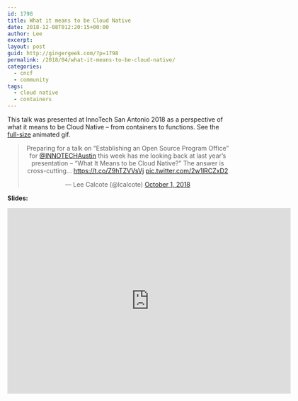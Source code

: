```yaml
---
id: 1798
title: What it means to be Cloud Native
date: 2018-12-08T012:20:15+00:00
author: Lee
excerpt: 
layout: post
guid: http://gingergeek.com/?p=1798
permalink: /2018/04/what-it-means-to-be-cloud-native/
categories:
  - cncf
  - community
tags:
  - cloud native
  - containers
---
```


<p>This talk was presented at InnoTech San Antonio 2018 as a perspective of what it means to be Cloud Native &#8211; from containers to functions. See the <a href="https://gingergeek.com/wp-content/uploads/2018/11/cloud-native-evolution.gif">full-size</a> animated gif.</p>
<div align="center">
<blockquote class="twitter-tweet" data-lang="en">
<p dir="ltr" lang="en">Preparing for a talk on &#8220;Establishing an Open Source Program Office&#8221; for <a href="https://twitter.com/INNOTECHAustin?ref_src=twsrc%5Etfw">@INNOTECHAustin</a> this week has me looking back at last year&#8217;s presentation &#8211; &#8220;What It Means to be Cloud Native?&#8221; The answer is cross-cutting&#8230; <a href="https://t.co/Z9hTZVVsVj">https://t.co/Z9hTZVVsVj</a> <a href="https://t.co/2w1lRCZxD2">pic.twitter.com/2w1lRCZxD2</a></p>
<p>— Lee Calcote (@lcalcote) <a href="https://twitter.com/lcalcote/status/1046744435248254976?ref_src=twsrc%5Etfw">October 1, 2018</a></p></blockquote>
<p><script async src="https://platform.twitter.com/widgets.js" charset="utf-8" type="852ae190fb4b7336cfaf374d-text/javascript"></script></p>
</div>
<p><strong>Slides:</strong></p>
<div align="center"><iframe src="https://calcotestudios.com/talks/decks/slides-innotech-san-antonio-2018-what-it-means-to-be-cloud-native.html" width="640" height="420" frameborder="0" scrolling="no" allowfullscreen="allowfullscreen"><span data-mce-type="bookmark" style="display: inline-block; width: 0px; overflow: hidden; line-height: 0;" class="mce_SELRES_start">﻿</span></iframe></div>
